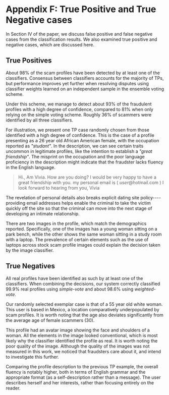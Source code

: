 # Appendix F: True Positive and True Negative cases

In Section IV of the paper, we discuss false positive and false negative cases
from the classification results. We also examined true positive and negative
cases, which are discussed here.

## True Positives

About 98% of the scam profiles have been detected by at least one of the
classifiers. Consensus between classifiers accounts for the majority of TPs, but
performance improves yet further when resolving disputes using classifier
weights learned on an independent sample in the ensemble voting scheme.
 
Under this scheme, we manage to detect about 93% of the fraudulent profiles with
a high degree of confidence, compared to 81\% when only relying on the simple
voting scheme. Roughly 36% of scammers were identified by all three classifiers. 

For illustration, we present one TP case randomly chosen from those identified
with a high degree of confidence.  This is the case of a profile presenting as a
26 year old African American female, with the occupation reported as
_"studant"_.  In the description, we can see certain traits uncommon in
legitimate profiles, like the intention to establish a _"great friendship"_.
The misprint on the occupation and the poor language proficiency in the
description might indicate that the fraudster lacks fluency in the English
language. 


> Hi.,
> Am Vivia. How are you doing? I would be very happy to have a great friendship
> with you. my personal email is ( $user$@hotmail.com ) I look forward to hearing from you,
> Vivia

The revelation of personal details also breaks
explicit dating site policy----providing email addresses helps enable 
the criminal to take the victim quickly off the site so that the criminal can 
move into the next stage of developing an intimate relationship. 

There are two images in the profile, which match the demographics reported. 
Specifically, one of the images has a young woman sitting on a park bench, 
while the other shows the same woman sitting in a study room with a 
laptop. The prevalence of certain elements such as the use of laptops 
across stock scam profile images could explain the decision taken by the image
classifier. 


## True Negatives 

All real profiles have been identified as such by at least one of the classifiers. 
When combining the decisions, our system correctly classified 99.9% real 
profiles using _simple-vote_ and about 98.6% using _weighted-vote_. 

Our randomly selected exemplar case is that 
of a 55 year old white woman. 
This user is based in Mexico, a location comparatively underpopulated by scam
profiles. It is worth noting that the age also deviates significantly 
from the average age of female scammers (30). 

This profile had an avatar image showing the face and shoulders of a woman. 
All the elements in the image looked conventional,
which is most likely why the classifier identified the profile as real. It is 
worth noting the poor quality of the image. Although the 
quality of the images was not measured in this work, we noticed that fraudsters care 
about it, and intend to investigate this further.

Comparing the profile description to the previous TP example, the overall
fluency is notably higher, both in terms of English grammar and the appropriate
format (as a self-description rather than a message). The user describes herself
and her interests, rather than focusing entirely on the reader.
